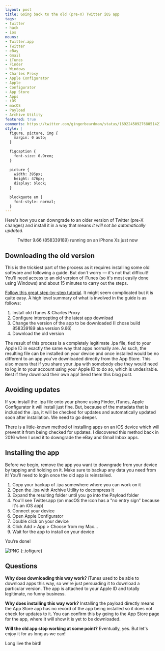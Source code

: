 ```yaml
---
layout: post
title: Going back to the old (pre-X) Twitter iOS app
tags:
- twitter
- hack
- ios
nouns:
- Twitter.app
- Twitter
- eBay
- Gmail
- iTunes
- Finder
- Windows
- Charles Proxy
- Apple Configurator
- Apple
- Configurator
- App Store
- Apps
- iOS
- macOS
- Payload
- Archive Utility
featured: true
comments: https://twitter.com/gingerbeardman/status/1692245092768051421
style: |
  figure, picture, img {
    margin: 0 auto;
  }
  
  figcaption {
    font-size: 0.9rem;
  }
  
  picture {
    width: 395px;
    height: 476px;
    display: block;
  }
  
  blockquote em {
    font-style: normal;
  }
---
```


Here's how you can downgrade to an older version of Twitter (pre-X changes) and install it in a way that means _it will not be automatically updated_.

<figure class="img-with-caption">
<picture>
  <source srcset="https://cdn.gingerbeardman.com/images/posts/twitter-old-installed.avif" type="image/avif">
  <source srcset="https://cdn.gingerbeardman.com/images/posts/twitter-old-installed.webp" type="image/webp">
  <img src="https://cdn.gingerbeardman.com/images/posts/twitter-old-installed.png" alt="" title="" loading="lazy">
</picture>
<figcaption class="caption">Twitter 9.66 (858339189) running on an iPhone Xs just now</figcaption></figure>

## Downloading the old version

This is the trickiest part of the process as it requires installing some old software and following a guide. But don't worry — it's not that difficult! You'll need access to an old version of iTunes (so it's most easily done using Windows) and about 15 minutes to carry out the steps.

[Follow this great step-by-step tutorial](https://github.com/qnblackcat/How-to-Downgrade-apps-on-AppStore-with-iTunes-and-Charles-Proxy). It might seem complicated but it is quite easy. A high level summary of what is involved in the guide is as follows:

1. Install old iTunes & Charles Proxy
2. Configure intercepting of the latest app download
3. Change the version of the app to be downloaded (I chose build 858339189 aka version 9.66)
4. Download the old version

The result of this process is a completely legitimate .ipa file, tied to your Apple ID in exactly the same way that apps normally are. As such, the resulting file can be installed on your device and once installed would be no different to an app you've downloaded directly from the App Store. This also means that if you share your .ipa with somebody else they would need to log in to your account using your Apple ID to do so, which is undesirable. Best if they download their own app! Send them this blog post.

## Avoiding updates

If you install the .ipa file onto your phone using Finder, iTunes, Apple Configurator it will install just fine. But, because of the metadata that is included the .ipa, it will be checked for updates and automatically updated soon after installation. We need to go deeper.

There is a little-known method of installing apps on an iOS device which will prevent it from being checked for updates. I discovered this method back in 2016 when I used it to downgrade the eBay and Gmail Inbox apps.

## Installing the app

Before we begin, remove the app you want to downgrade from your device by tapping and holding on it. Make sure to backup any data you need from it! You'll need to login once the old app is reinstalled.

1. Copy your backup of .ipa somewhere where you can work on it
2. Open the .ipa with Archive Utility to decompress it
3. Expand the resulting folder until you go into the Payload folder
4. You'll see Twitter.app (on macOS the icon has a "no entry sign" because it's an iOS app)
5. Connect your device
6. Open Apple Configurator
7. Double click on your device
8. Click Add > App > Choose from my Mac...
9. Wait for the app to install on your device

You’re done!

![PNG](https://cdn.gingerbeardman.com/images/posts/twitter-old-payload.png "Locating the Twitter .ipa Payload")
{:.tofigure}

## Questions 

**Why does downloading this way work?**
    iTunes used to be able to download apps this way, so we're just persuading it to download a particular version. The app is attached to your Apple ID and totally legitimate, no funny business.

**Why does installing this way work?**
    Installing the payload directly means the App Store app has no record of the app being installed so it does not check for updates to it. You can confirm this by going to the App Store page for the app, where it will show it is yet to be downloaded.

**Will the old app stop working at some point?**
    Eventually, yes. But let's enjoy it for as long as we can!

Long live the bird!
